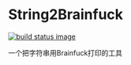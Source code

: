 # String2Brainfuck 

[![build status image](https://travis-ci.org/poly000/String2Brainfuck.svg?branch=master)](https://travis-ci.org/poly000/String2Brainfuck)

一个把字符串用Brainfuck打印的工具
